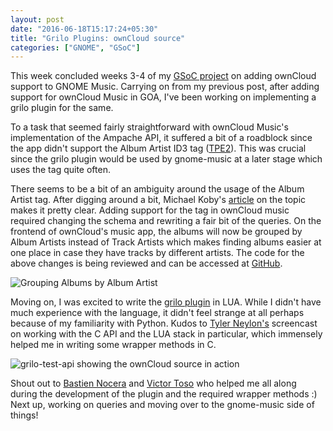```yaml
---
layout: post
date: "2016-06-18T15:17:24+05:30"
title: "Grilo Plugins: ownCloud source"
categories: ["GNOME", "GSoC"]
---
```


This week concluded weeks 3-4 of my [GSoC project](https://wiki.gnome.org/Outreach/SummerOfCode/2016/Projects/GauravNarula_MusicOwnCloud) on adding ownCloud support to GNOME Music. Carrying on from my previous post, after adding support for ownCloud Music in GOA, I've been working on implementing a grilo plugin for the same.

To a task that seemed fairly straightforward with ownCloud Music's implementation of the Ampache API, it suffered a bit of a roadblock since the app didn't support the Album Artist ID3 tag ([TPE2](http://help.mp3tag.de/main_tags.html)). This was crucial since the grilo plugin would be used by gnome-music at a later stage which uses the tag quite often.

There seems to be a bit of an ambiguity around the usage of the Album Artist tag. After digging around a bit, Michael Koby's [article](https://mkoby.com/2007/02/18/artist-versus-album-artist/) on the topic makes it pretty clear. Adding support for the tag in ownCloud music required changing the schema and rewriting a fair bit of the queries. On the frontend of ownCloud's music app, the albums will now be grouped by Album Artists instead of Track Artists which makes finding albums easier at one place in case they have tracks by different artists. The code for the above changes is being reviewed and can be accessed at [GitHub](https://github.com/owncloud/music/pull/503).

![Grouping Albums by Album Artist](http://i.imgur.com/i6cmW0R.png)

Moving on, I was excited to write the [grilo plugin](https://bugzilla.gnome.org/show_bug.cgi?id=676366) in LUA. While I didn't have much experience with the language, it didn't feel strange at all perhaps because of my familiarity with Python. Kudos to [Tyler Neylon's](https://www.youtube.com/watch?v=5uhHkeVpcgo) screencast on working with the C API and the LUA stack in particular, which immensely helped me in writing some wrapper methods in C.

![grilo-test-api showing the ownCloud source in action](http://i.imgur.com/ly5I0md.png)

Shout out to [Bastien Nocera](http://www.hadess.net/) and [Victor Toso](http://www.victortoso.com) who helped me all along during the development of the plugin and the required wrapper methods :) Next up, working on queries and moving over to the gnome-music side of things!

